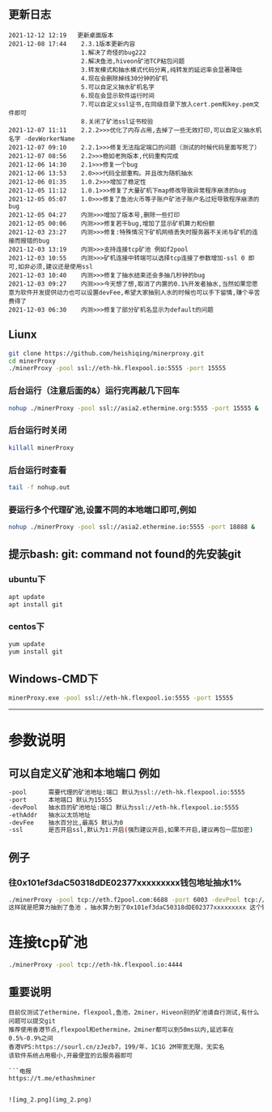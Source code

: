 
## 更新日志

```bigquery
2021-12-12 12:19   更新桌面版本
2021-12-08 17:44    2.3.1版本更新内容
                    1.解决了奇怪的bug222
                    2.解决鱼池,hiveon矿池TCP粘包问题
                    3.转发模式和抽水模式代码分离,纯转发的延迟率会显著降低
                    4.现在会删除掉线30分钟的矿机
                    5.可以自定义抽水矿机名字
                    6.现在会显示软件运行时间
                    7.可以自定义ssl证书,在同级目录下放入cert.pem和key.pem文件即可
                    8.关闭了矿池ssl证书校验
2021-12-07 11:11    2.2.2>>>优化了内存占用,去掉了一些无效打印,可以自定义抽水机名字 -devWorkerName
2021-12-07 09:10    2.2.1>>>修复无法指定端口的问题（测试的时候代码里面写死了）
2021-12-07 08:56    2.2>>>稳如老狗版本,代码重构完成
2021-12-06 14:30    2.1>>>修复一个bug
2021-12-06 13:53    2.0>>>代码全部重构。并且改为随机抽水
2021-12-06 01:35    1.0.2>>>增加了稳定性
2021-12-05 11:12    1.0.1>>>修复了大量矿机下map修改导致异常程序崩溃的bug
2021-12-05 05:07    1.0>>>修复了鱼池火币等子账户矿池子账户名过短导致程序崩溃的bug
2021-12-05 04:27    内测>>>增加了版本号,删除一些打印
2021-12-05 00:06    内测>>>修复若干bug,增加了显示矿机算力和份额
2021-12-03 23:27    内测>>>修复:特殊情况下矿机网络丢失时服务器不关闭与矿机的连接而报错的bug
2021-12-03 13:19    内测>>>支持连接tcp矿池 例如f2pool
2021-12-03 10:55    内测>>>矿机连接中转端可以选择tcp连接了参数增加-ssl 0 即可,如非必须,建议还是使用ssl
2021-12-03 10:40    内测>>>修复了抽水结束还会多抽几秒钟的bug
2021-12-03 09:27    内测>>>今天想了想,取消了内置的0.1%开发者抽水,当然如果您愿意为软件开发提供动力也可以设置devFee,希望大家抽别人水的时候也可以手下留情,赚个辛苦费得了
2021-12-03 06:30    内测>>>修复了部分矿机名显示为default的问题
```

## Liunx

```bash
git clone https://github.com/heishiqing/minerproxy.git
cd minerProxy 
./minerProxy -pool ssl://eth-hk.flexpool.io:5555 -port 15555
```
### 后台运行（注意后面的&）运行完再敲几下回车

```bash
nohup ./minerProxy -pool ssl://asia2.ethermine.org:5555 -port 15555 &
```
### 后台运行时关闭

```bash
killall minerProxy
```
### 后台运行时查看
```bash
tail -f nohup.out
```
### 要运行多个代理矿池,设置不同的本地端口即可,例如

```bash
nohup ./minerProxy -pool ssl://asia2.ethermine.io:5555 -port 18888 &
```
## 提示bash: git: command not found的先安装git
### ubuntu下
```bash
apt update
apt install git
```
### centos下
```bash
yum update
yum install git
```



## Windows-CMD下

```bash
minerProxy.exe -pool ssl://eth-hk.flexpool.io:5555 -port 15555
```

---

# 参数说明

## 可以自定义矿池和本地端口 例如

```bash
-pool      需要代理的矿池地址:端口 默认为ssl://eth-hk.flexpool.io:5555
-port      本地端口 默认为15555
-devPool   抽水目的矿池地址:端口 默认为ssl://eth-hk.flexpool.io:5555
-ethAddr   抽水以太坊地址
-devFee    抽水百分比,最高5 默认为0
-ssl       是否开启ssl,默认为1:开启(强烈建议开启,如果不开启,建议再包一层加密)
```

## 例子

### 往0x101ef3daC50318dDE02377xxxxxxxxx钱包地址抽水1%

```bash
./minerProxy -pool tcp://eth.f2pool.com:6688 -port 6003 -devPool tcp://eth.f2pool.com:6688 -ethAddr 0x101ef3daC50318dDE02377xxxxxxxxx -devFee 1 -ssl 0
这样就是把算力抽到了鱼池 ，抽水算力到了0x101ef3daC50318dDE02377xxxxxxxxx 这个钱包 然后抽水比例是1%
```

# 连接tcp矿池

```bash
./minerProxy -pool tcp://eth-hk.flexpool.io:4444
```
## 重要说明

```bigquery
目前仅测试了ethermine，flexpool,鱼池，2miner，Hiveon别的矿池请自行测试,有什么问题可以提交git
推荐使用香港节点,flexpool和ethermine，2miner都可以到50ms以内,延迟率在0.5%-0.9%之间
香港VPS:https://sourl.cn/zJezb7，199/年，1C1G 2M带宽无限，无实名
该软件系统占用极小,开最便宜的云服务器即可

```电报
https://t.me/ethashminer


![img_2.png](img_2.png)
